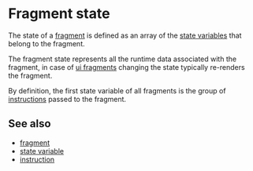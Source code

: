 # Fragment state

The state of a [fragment](def://) is defined as an array of the [state variables](def://)
that belong to the fragment.

The fragment state represents all the runtime data associated with the fragment, 
in case of [ui fragments](def://) changing the state typically re-renders the fragment.

By definition, the first state variable of all fragments is the group of [instructions](def://)
passed to the fragment.

## See also

- [fragment](def://)
- [state variable](def://)
- [instruction](def://)